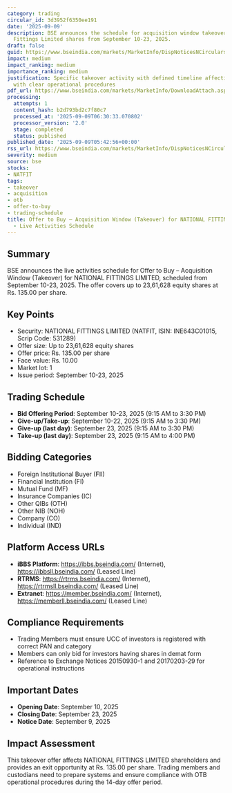 ```yaml
---
category: trading
circular_id: 3d3952f6350ee191
date: '2025-09-09'
description: BSE announces the schedule for acquisition window takeover of National
  Fittings Limited shares from September 10-23, 2025.
draft: false
guid: https://www.bseindia.com/markets/MarketInfo/DispNoticesNCirculars.aspx?Noticeid={9B1730B4-4099-4B21-92C6-7167208AEFA0}&noticeno=20250909-4&dt=09/09/2025&icount=4&totcount=5&flag=0
impact: medium
impact_ranking: medium
importance_ranking: medium
justification: Specific takeover activity with defined timeline affecting single stock
  with clear operational procedures
pdf_url: https://www.bseindia.com/markets/MarketInfo/DownloadAttach.aspx?id=20250909-4&attachedId=
processing:
  attempts: 1
  content_hash: b2d793bd2c7f80c7
  processed_at: '2025-09-09T06:30:33.070802'
  processor_version: '2.0'
  stage: completed
  status: published
published_date: '2025-09-09T05:42:56+00:00'
rss_url: https://www.bseindia.com/markets/MarketInfo/DispNoticesNCirculars.aspx?Noticeid={9B1730B4-4099-4B21-92C6-7167208AEFA0}&noticeno=20250909-4&dt=09/09/2025&icount=4&totcount=5&flag=0
severity: medium
source: bse
stocks:
- NATFIT
tags:
- takeover
- acquisition
- otb
- offer-to-buy
- trading-schedule
title: Offer to Buy – Acquisition Window (Takeover) for NATIONAL FITTINGS LIMITED
  - Live Activities Schedule
---
```


## Summary

BSE announces the live activities schedule for Offer to Buy – Acquisition Window (Takeover) for NATIONAL FITTINGS LIMITED, scheduled from September 10-23, 2025. The offer covers up to 23,61,628 equity shares at Rs. 135.00 per share.

## Key Points

- Security: NATIONAL FITTINGS LIMITED (NATFIT, ISIN: INE643C01015, Scrip Code: 531289)
- Offer size: Up to 23,61,628 equity shares
- Offer price: Rs. 135.00 per share
- Face value: Rs. 10.00
- Market lot: 1
- Issue period: September 10-23, 2025

## Trading Schedule

- **Bid Offering Period**: September 10-23, 2025 (9:15 AM to 3:30 PM)
- **Give-up/Take-up**: September 10-22, 2025 (9:15 AM to 3:30 PM)
- **Give-up (last day)**: September 23, 2025 (9:15 AM to 3:30 PM)
- **Take-up (last day)**: September 23, 2025 (9:15 AM to 4:00 PM)

## Bidding Categories

- Foreign Institutional Buyer (FII)
- Financial Institution (FI)
- Mutual Fund (MF)
- Insurance Companies (IC)
- Other QIBs (OTH)
- Other NIB (NOH)
- Company (CO)
- Individual (IND)

## Platform Access URLs

- **iBBS Platform**: https://ibbs.bseindia.com/ (Internet), https://ibbsll.bseindia.com/ (Leased Line)
- **RTRMS**: https://rtrms.bseindia.com/ (Internet), https://rtrmsll.bseindia.com/ (Leased Line)
- **Extranet**: https://member.bseindia.com/ (Internet), https://memberll.bseindia.com/ (Leased Line)

## Compliance Requirements

- Trading Members must ensure UCC of investors is registered with correct PAN and category
- Members can only bid for investors having shares in demat form
- Reference to Exchange Notices 20150930-1 and 20170203-29 for operational instructions

## Important Dates

- **Opening Date**: September 10, 2025
- **Closing Date**: September 23, 2025
- **Notice Date**: September 9, 2025

## Impact Assessment

This takeover offer affects NATIONAL FITTINGS LIMITED shareholders and provides an exit opportunity at Rs. 135.00 per share. Trading members and custodians need to prepare systems and ensure compliance with OTB operational procedures during the 14-day offer period.